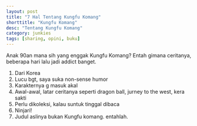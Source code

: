 ```yaml
---
layout: post
title: "7 Hal Tentang Kungfu Komang"
shorttitle: "Kungfu Komang"
desc: "Tentang Kungfu Komang"
category: junkies
tags: [sharing, opini, buku]
---
```


Anak 90an mana sih yang enggak Kungfu Komang? Entah gimana ceritanya, beberapa hari lalu jadi addict banget.

1. Dari Korea
2. Lucu bgt, saya suka non-sense humor
3. Karakternya g masuk akal
4. Awal-awal, latar ceritanya seperti dragon ball, jurney to the west, kera sakti
5. Perlu dikoleksi, kalau suntuk tinggal dibaca
6. Ninjari!
7. Judul aslinya bukan Kungfu komang. entahlah.
